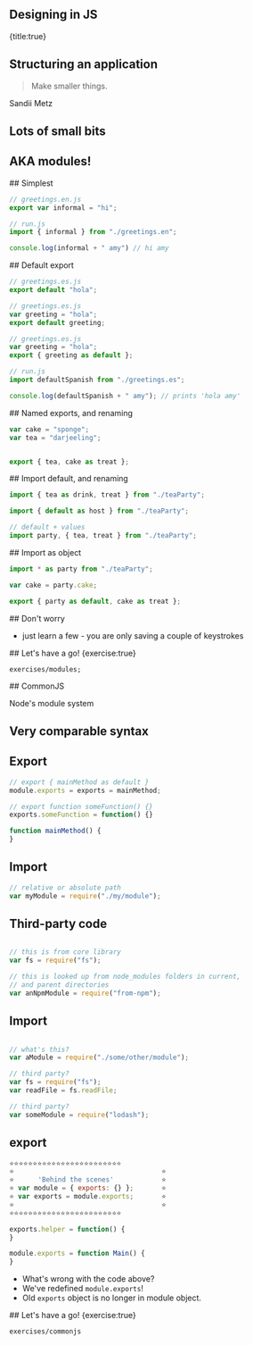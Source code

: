 ## Designing in JS
{title:true}

## Structuring an application

> Make smaller things.

Sandii Metz

## Lots of small bits

## AKA modules!

## Simplest

```javascript
// greetings.en.js
export var informal = "hi";
```

```javascript
// run.js
import { informal } from "./greetings.en";

console.log(informal + " amy") // hi amy
```

## Default export

```javascript
// greetings.es.js
export default "hola";
```

```javascript
// greetings.es.js
var greeting = "hola";
export default greeting;
```

```javascript
// greetings.es.js
var greeting = "hola";
export { greeting as default };
```

```javascript
// run.js
import defaultSpanish from "./greetings.es";

console.log(defaultSpanish + " amy"); // prints 'hola amy'
```

## Named exports, and renaming

```javascript
var cake = "sponge";
var tea = "darjeeling";


export { tea, cake as treat };
```

## Import default, and renaming

```javascript
import { tea as drink, treat } from "./teaParty";
```

```javascript
import { default as host } from "./teaParty";
```

```javascript
// default + values
import party, { tea, treat } from "./teaParty";
```

## Import as object

```javascript
import * as party from "./teaParty";

var cake = party.cake;

export { party as default, cake as treat };
```

## Don't worry

- just learn a few - you are only saving a couple of keystrokes

## Let's have a go!
{exercise:true}

    exercises/modules;

## CommonJS

Node's module system

## Very comparable syntax


## Export

```javascript
// export { mainMethod as default }
module.exports = exports = mainMethod;

// export function someFunction() {}
exports.someFunction = function() {}

function mainMethod() {
} 
```

## Import

```javascript
// relative or absolute path
var myModule = require("./my/module");
```

## Third-party code

```javascript

// this is from core library
var fs = require("fs");

// this is looked up from node_modules folders in current,
// and parent directories
var anNpmModule = require("from-npm");
```

## Import

```javascript

// what's this?
var aModule = require("./some/other/module");

// third party?
var fs = require("fs");
var readFile = fs.readFile;

// third party?
var someModule = require("lodash");
```


## export

```javascript
⭐️⭐️⭐️⭐️⭐️⭐️⭐️⭐️⭐️⭐️⭐️⭐️⭐️⭐️⭐️⭐️⭐️⭐️⭐️⭐️⭐️⭐️⭐️⭐️
⭐️                                     ⭐️
⭐️      'Behind the scenes'            ⭐️
⭐️ var module = { exports: {} };       ⭐️
⭐️ var exports = module.exports;       ⭐️
⭐️                                     ⭐️
⭐️⭐️⭐️⭐️⭐️⭐️⭐️⭐️⭐️⭐️⭐️⭐️⭐️⭐️⭐️⭐️⭐️⭐️⭐️⭐️⭐️⭐️⭐️⭐️

exports.helper = function() {
}

module.exports = function Main() {
}
```

<ul>
  <li>What's wrong with the code above?</li>
  <li class="fragment">
     We've redefined <code>module.exports</code>!
  </li>

  <li class="fragment">
    Old <code>exports</code> object is no longer in module object.
  </li>
</ul>

## Let's have a go!
{exercise:true}

    exercises/commonjs

